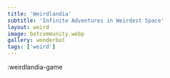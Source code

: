 ```yaml
---
title: 'Weirdlandia'
subtitle: 'Infinite Adventures in Weirdest Space'
layout: weird
image: botcommunity.webp
gallery: wonderbot
tags: ['weird']
---
```

:weirdlandia-game
